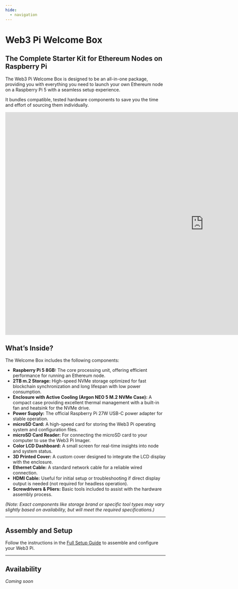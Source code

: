 ```yaml
---
hide:
  - navigation
---
```


# Web3 Pi Welcome Box

## The Complete Starter Kit for Ethereum Nodes on Raspberry Pi

The Web3 Pi Welcome Box is designed to be an all-in-one package, providing you with everything you need to launch your own Ethereum node on a Raspberry Pi 5 with a seamless setup experience.

It bundles compatible, tested hardware components to save you the time and effort of sourcing them individually.

<div class="youtube-video">
    <iframe width="1246" height="701" src="https://www.youtube.com/embed/-3Bj0rSCskk" title="Web3 Pi Welcome Box Video Tutorial" frameborder="0" allowfullscreen></iframe>
</div>

## What’s Inside?

The Welcome Box includes the following components:

- **Raspberry Pi 5 8GB:** The core processing unit, offering efficient performance for running an Ethereum node.
- **2TB m.2 Storage:** High-speed NVMe storage optimized for fast blockchain synchronization and long lifespan with low power consumption.
- **Enclosure with Active Cooling (Argon NEO 5 M.2 NVMe Case):** A compact case providing excellent thermal management with a built-in fan and heatsink for the NVMe drive.
- **Power Supply:** The official Raspberry Pi 27W USB-C power adapter for stable operation.
- **microSD Card:** A high-speed card for storing the Web3 Pi operating system and configuration files.
- **microSD Card Reader:** For connecting the microSD card to your computer to use the Web3 Pi Imager.
- **Color LCD Dashboard:** A small screen for real-time insights into node and system status.
- **3D Printed Cover:** A custom cover designed to integrate the LCD display with the enclosure.
- **Ethernet Cable:** A standard network cable for a reliable wired connection.
- **HDMI Cable:** Useful for initial setup or troubleshooting if direct display output is needed (not required for headless operation).
- **Screwdrivers & Pliers:** Basic tools included to assist with the hardware assembly process.

_(Note: Exact components like storage brand or specific tool types may vary slightly based on availability, but will meet the required specifications.)_

---

## Assembly and Setup

Follow the instructions in the [Full Setup Guide](../setup/single-mode/software-setup.md) to assemble and configure your Web3 Pi.

---

## Availability

_Coming soon_
